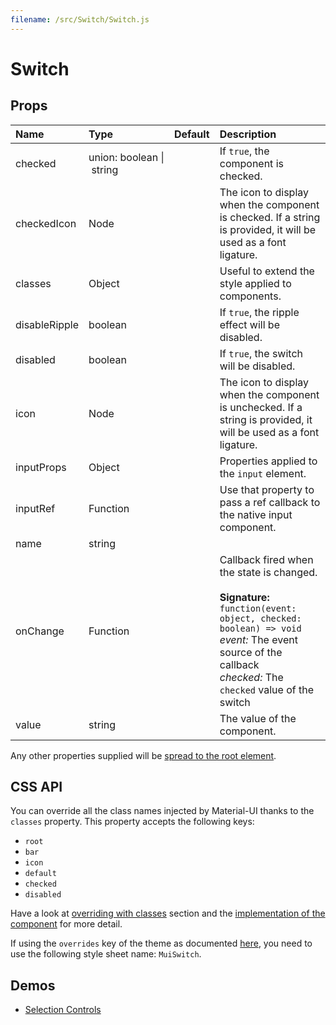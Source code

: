 ```yaml
---
filename: /src/Switch/Switch.js
---
```


<!--- This documentation is automatically generated, do not try to edit it. -->

# Switch



## Props

| Name | Type | Default | Description |
|:-----|:-----|:--------|:------------|
| checked | union:&nbsp;boolean&nbsp;&#124;<br>&nbsp;string<br> |  | If `true`, the component is checked. |
| checkedIcon | Node |  | The icon to display when the component is checked. If a string is provided, it will be used as a font ligature. |
| classes | Object |  | Useful to extend the style applied to components. |
| disableRipple | boolean |  | If `true`, the ripple effect will be disabled. |
| disabled | boolean |  | If `true`, the switch will be disabled. |
| icon | Node |  | The icon to display when the component is unchecked. If a string is provided, it will be used as a font ligature. |
| inputProps | Object |  | Properties applied to the `input` element. |
| inputRef | Function |  | Use that property to pass a ref callback to the native input component. |
| name | string |  |  |
| onChange | Function |  | Callback fired when the state is changed.<br><br>**Signature:**<br>`function(event: object, checked: boolean) => void`<br>*event:* The event source of the callback<br>*checked:* The `checked` value of the switch |
| value | string |  | The value of the component. |

Any other properties supplied will be [spread to the root element](/guides/api#spread).

## CSS API

You can override all the class names injected by Material-UI thanks to the `classes` property.
This property accepts the following keys:
- `root`
- `bar`
- `icon`
- `default`
- `checked`
- `disabled`

Have a look at [overriding with classes](/customization/overrides#overriding-with-classes) section
and the [implementation of the component](https://github.com/callemall/material-ui/tree/v1-beta/src/Switch/Switch.js)
for more detail.

If using the `overrides` key of the theme as documented
[here](/customization/themes#customizing-all-instances-of-a-component-type),
you need to use the following style sheet name: `MuiSwitch`.

## Demos

- [Selection Controls](/demos/selection-controls)

